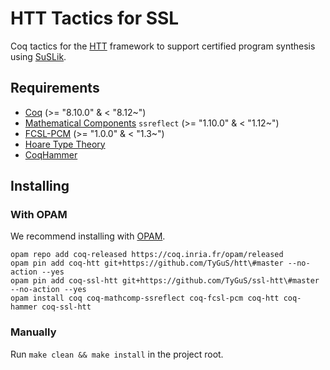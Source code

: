 # HTT Tactics for SSL

Coq tactics for the [HTT](https://github.com/imdea-software/htt) framework to support certified program synthesis using [SuSLik](https://github.com/TyGuS/suslik).

## Requirements

* [Coq](https://coq.inria.fr/download) (>= "8.10.0" & < "8.12~")
* [Mathematical Components](http://math-comp.github.io/math-comp/) `ssreflect` (>= "1.10.0" & < "1.12~")
* [FCSL-PCM](https://github.com/imdea-software/fcsl-pcm) (>= "1.0.0" & < "1.3~")
* [Hoare Type Theory](https://github.com/TyGuS/htt)
* [CoqHammer](https://coqhammer.github.io)

## Installing

### With OPAM

We recommend installing with [OPAM](https://opam.ocaml.org/doc/Install.html).

```
opam repo add coq-released https://coq.inria.fr/opam/released
opam pin add coq-htt git+https://github.com/TyGuS/htt\#master --no-action --yes
opam pin add coq-ssl-htt git+https://github.com/TyGuS/ssl-htt\#master --no-action --yes
opam install coq coq-mathcomp-ssreflect coq-fcsl-pcm coq-htt coq-hammer coq-ssl-htt
```

### Manually

Run `make clean && make install` in the project root.

